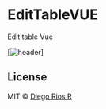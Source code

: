 # EditTableVUE
Edit table Vue

[![header](http://g.recordit.co/ze3ERrWzPc.gif)]

## License
MIT © [Diego Rios R](https://twitter.com/fitorios258)